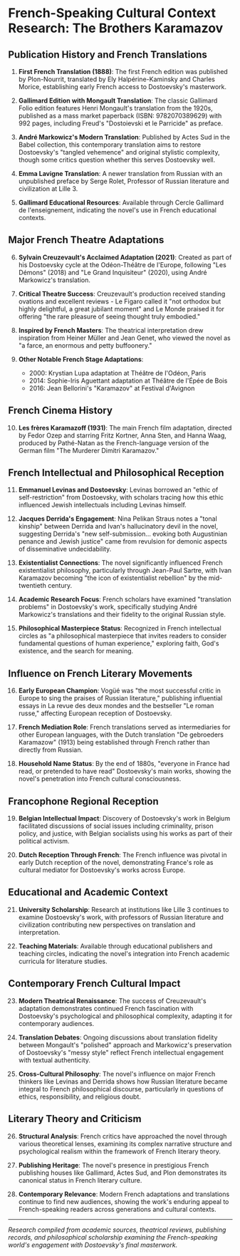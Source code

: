 # French-Speaking Cultural Context Research: The Brothers Karamazov

## Publication History and French Translations

1. **First French Translation (1888)**: The first French edition was published by Plon-Nourrit, translated by Ely Halpérine-Kaminsky and Charles Morice, establishing early French access to Dostoevsky's masterwork.

2. **Gallimard Edition with Mongault Translation**: The classic Gallimard Folio edition features Henri Mongault's translation from the 1920s, published as a mass market paperback (ISBN: 9782070389629) with 992 pages, including Freud's "Dostoievski et le Parricide" as preface.

3. **André Markowicz's Modern Translation**: Published by Actes Sud in the Babel collection, this contemporary translation aims to restore Dostoevsky's "tangled vehemence" and original stylistic complexity, though some critics question whether this serves Dostoevsky well.

4. **Emma Lavigne Translation**: A newer translation from Russian with an unpublished preface by Serge Rolet, Professor of Russian literature and civilization at Lille 3.

5. **Gallimard Educational Resources**: Available through Cercle Gallimard de l'enseignement, indicating the novel's use in French educational contexts.

## Major French Theatre Adaptations

6. **Sylvain Creuzevault's Acclaimed Adaptation (2021)**: Created as part of his Dostoevsky cycle at the Odéon-Théâtre de l'Europe, following "Les Démons" (2018) and "Le Grand Inquisiteur" (2020), using André Markowicz's translation.

7. **Critical Theatre Success**: Creuzevault's production received standing ovations and excellent reviews - Le Figaro called it "not orthodox but highly delightful, a great jubilant moment" and Le Monde praised it for offering "the rare pleasure of seeing thought truly embodied."

8. **Inspired by French Masters**: The theatrical interpretation drew inspiration from Heiner Müller and Jean Genet, who viewed the novel as "a farce, an enormous and petty buffoonery."

9. **Other Notable French Stage Adaptations**:
   - 2000: Krystian Lupa adaptation at Théâtre de l'Odéon, Paris
   - 2014: Sophie-Iris Aguettant adaptation at Théâtre de l'Épée de Bois
   - 2016: Jean Bellorini's "Karamazov" at Festival d'Avignon

## French Cinema History

10. **Les frères Karamazoff (1931)**: The main French film adaptation, directed by Fedor Ozep and starring Fritz Kortner, Anna Sten, and Hanna Waag, produced by Pathé-Natan as the French-language version of the German film "The Murderer Dimitri Karamazov."

## French Intellectual and Philosophical Reception

11. **Emmanuel Levinas and Dostoevsky**: Levinas borrowed an "ethic of self-restriction" from Dostoevsky, with scholars tracing how this ethic influenced Jewish intellectuals including Levinas himself.

12. **Jacques Derrida's Engagement**: Nina Pelikan Straus notes a "tonal kinship" between Derrida and Ivan's hallucinatory devil in the novel, suggesting Derrida's "new self-submission... evoking both Augustinian penance and Jewish justice" came from revulsion for demonic aspects of disseminative undecidability.

13. **Existentialist Connections**: The novel significantly influenced French existentialist philosophy, particularly through Jean-Paul Sartre, with Ivan Karamazov becoming "the icon of existentialist rebellion" by the mid-twentieth century.

14. **Academic Research Focus**: French scholars have examined "translation problems" in Dostoevsky's work, specifically studying André Markowicz's translations and their fidelity to the original Russian style.

15. **Philosophical Masterpiece Status**: Recognized in French intellectual circles as "a philosophical masterpiece that invites readers to consider fundamental questions of human experience," exploring faith, God's existence, and the search for meaning.

## Influence on French Literary Movements

16. **Early European Champion**: Vogüé was "the most successful critic in Europe to sing the praises of Russian literature," publishing influential essays in La revue des deux mondes and the bestseller "Le roman russe," affecting European reception of Dostoevsky.

17. **French Mediation Role**: French translations served as intermediaries for other European languages, with the Dutch translation "De gebroeders Karamazow" (1913) being established through French rather than directly from Russian.

18. **Household Name Status**: By the end of 1880s, "everyone in France had read, or pretended to have read" Dostoevsky's main works, showing the novel's penetration into French cultural consciousness.

## Francophone Regional Reception

19. **Belgian Intellectual Impact**: Discovery of Dostoevsky's work in Belgium facilitated discussions of social issues including criminality, prison policy, and justice, with Belgian socialists using his works as part of their political activism.

20. **Dutch Reception Through French**: The French influence was pivotal in early Dutch reception of the novel, demonstrating France's role as cultural mediator for Dostoevsky's works across Europe.

## Educational and Academic Context

21. **University Scholarship**: Research at institutions like Lille 3 continues to examine Dostoevsky's work, with professors of Russian literature and civilization contributing new perspectives on translation and interpretation.

22. **Teaching Materials**: Available through educational publishers and teaching circles, indicating the novel's integration into French academic curricula for literature studies.

## Contemporary French Cultural Impact

23. **Modern Theatrical Renaissance**: The success of Creuzevault's adaptation demonstrates continued French fascination with Dostoevsky's psychological and philosophical complexity, adapting it for contemporary audiences.

24. **Translation Debates**: Ongoing discussions about translation fidelity between Mongault's "polished" approach and Markowicz's preservation of Dostoevsky's "messy style" reflect French intellectual engagement with textual authenticity.

25. **Cross-Cultural Philosophy**: The novel's influence on major French thinkers like Levinas and Derrida shows how Russian literature became integral to French philosophical discourse, particularly in questions of ethics, responsibility, and religious doubt.

## Literary Theory and Criticism

26. **Structural Analysis**: French critics have approached the novel through various theoretical lenses, examining its complex narrative structure and psychological realism within the framework of French literary theory.

27. **Publishing Heritage**: The novel's presence in prestigious French publishing houses like Gallimard, Actes Sud, and Plon demonstrates its canonical status in French literary culture.

28. **Contemporary Relevance**: Modern French adaptations and translations continue to find new audiences, showing the work's enduring appeal to French-speaking readers across generations and cultural contexts.

---

*Research compiled from academic sources, theatrical reviews, publishing records, and philosophical scholarship examining the French-speaking world's engagement with Dostoevsky's final masterwork.*